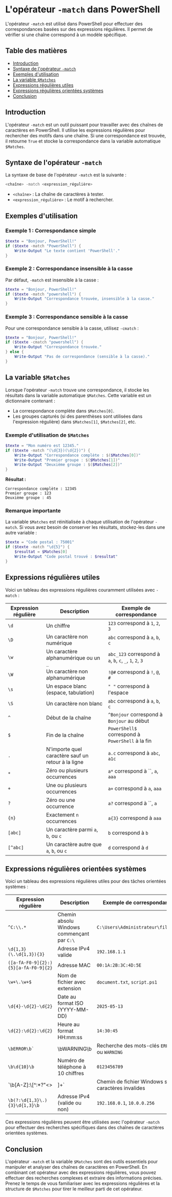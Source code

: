 # L'opérateur `-match` dans PowerShell

L'opérateur `-match` est utilisé dans PowerShell pour effectuer des correspondances basées sur des expressions régulières. Il permet de vérifier si une chaîne correspond à un modèle spécifique.

## Table des matières

- [Introduction](#introduction)
- [Syntaxe de l'opérateur `-match`](#syntaxe-de-lopérateur--match)
- [Exemples d'utilisation](#exemples-dutilisation)
- [La variable `$Matches`](#la-variable-matches)
- [Expressions régulières utiles](#expressions-régulières-utiles)
- [Expressions régulières orientées systèmes](#expressions-régulières-orientées-systèmes)
- [Conclusion](#conclusion)

## Introduction

L'opérateur `-match` est un outil puissant pour travailler avec des chaînes de caractères en PowerShell. Il utilise les expressions régulières pour rechercher des motifs dans une chaîne. Si une correspondance est trouvée, il retourne `True` et stocke la correspondance dans la variable automatique `$Matches`.

## Syntaxe de l'opérateur `-match`

La syntaxe de base de l'opérateur `-match` est la suivante :

```powershell
<chaîne> -match <expression_régulière>
```

- `<chaîne>` : La chaîne de caractères à tester.
- `<expression_régulière>` : Le motif à rechercher.

## Exemples d'utilisation

### Exemple 1 : Correspondance simple

```powershell
$texte = "Bonjour, PowerShell!"
if ($texte -match "PowerShell") {
    Write-Output "Le texte contient 'PowerShell'."
}
```

### Exemple 2 : Correspondance insensible à la casse

Par défaut, `-match` est insensible à la casse :

```powershell
$texte = "Bonjour, PowerShell!"
if ($texte -match "powershell") {
    Write-Output "Correspondance trouvée, insensible à la casse."
}
```

### Exemple 3 : Correspondance sensible à la casse

Pour une correspondance sensible à la casse, utilisez `-cmatch` :

```powershell
$texte = "Bonjour, PowerShell!"
if ($texte -cmatch "powershell") {
    Write-Output "Correspondance trouvée."
} else {
    Write-Output "Pas de correspondance (sensible à la casse)."
}
```

## La variable `$Matches`

Lorsque l'opérateur `-match` trouve une correspondance, il stocke les résultats dans la variable automatique `$Matches`. Cette variable est un dictionnaire contenant :

- La correspondance complète dans `$Matches[0]`.
- Les groupes capturés (si des parenthèses sont utilisées dans l'expression régulière) dans `$Matches[1]`, `$Matches[2]`, etc.

### Exemple d'utilisation de `$Matches`

```powershell
$texte = "Mon numéro est 12345."
if ($texte -match "(\d{3})(\d{2})") {
    Write-Output "Correspondance complète : $($Matches[0])"
    Write-Output "Premier groupe : $($Matches[1])"
    Write-Output "Deuxième groupe : $($Matches[2])"
}
```

**Résultat :**

```
Correspondance complète : 12345
Premier groupe : 123
Deuxième groupe : 45
```

### Remarque importante

La variable `$Matches` est réinitialisée à chaque utilisation de l'opérateur `-match`. Si vous avez besoin de conserver les résultats, stockez-les dans une autre variable :

```powershell
$texte = "Code postal : 75001"
if ($texte -match "\d{5}") {
    $resultat = $Matches[0]
    Write-Output "Code postal trouvé : $resultat"
}
```

## Expressions régulières utiles

Voici un tableau des expressions régulières couramment utilisées avec `-match` :

| Expression régulière | Description                              | Exemple de correspondance       |
|-----------------------|------------------------------------------|----------------------------------|
| `\d`                 | Un chiffre                              | `123` correspond à `1`, `2`, `3` |
| `\D`                 | Un caractère non numérique              | `abc` correspond à `a`, `b`, `c` |
| `\w`                 | Un caractère alphanumérique ou un `_`   | `abc_123` correspond à `a`, `b`, `c`, `_`, `1`, `2`, `3` |
| `\W`                 | Un caractère non alphanumérique         | `!@#` correspond à `!`, `@`, `#` |
| `\s`                 | Un espace blanc (espace, tabulation)    | `" "` correspond à l'espace     |
| `\S`                 | Un caractère non blanc                  | `abc` correspond à `a`, `b`, `c` |
| `^`                  | Début de la chaîne                      | `^Bonjour` correspond à `Bonjour` au début |
| `$`                  | Fin de la chaîne                        | `PowerShell$` correspond à `PowerShell` à la fin |
| `.`                  | N'importe quel caractère sauf un retour à la ligne | `a.c` correspond à `abc`, `a1c` |
| `*`                  | Zéro ou plusieurs occurrences           | `a*` correspond à ``, `a`, `aaa` |
| `+`                  | Une ou plusieurs occurrences            | `a+` correspond à `a`, `aaa`    |
| `?`                  | Zéro ou une occurrence                  | `a?` correspond à ``, `a`       |
| `{n}`                | Exactement `n` occurrences              | `a{3}` correspond à `aaa`       |
| `[abc]`              | Un caractère parmi `a`, `b`, ou `c`     | `b` correspond à `b`            |
| `[^abc]`             | Un caractère autre que `a`, `b`, ou `c` | `d` correspond à `d`            |

## Expressions régulières orientées systèmes

Voici un tableau des expressions régulières utiles pour des tâches orientées systèmes :

| Expression régulière       | Description                                      | Exemple de correspondance               |
|-----------------------------|--------------------------------------------------|------------------------------------------|
| `^C:\\.*`                     | Chemin absolu Windows commençant par `C:\`     | `C:\Users\Administrateur\file.txt`    |
| `\d{1,3}(\.\d{1,3}){3}`       | Adresse IPv4 valide                             | `192.168.1.1`                            |
| `([a-fA-F0-9]{2}:){5}[a-fA-F0-9]{2}` | Adresse MAC                                   | `00:1A:2B:3C:4D:5E`                     |
| `\w+\.\w+$`                   | Nom de fichier avec extension                  | `document.txt`, `script.ps1`             |
| `\d{4}-\d{2}-\d{2}`           | Date au format ISO (YYYY-MM-DD)                | `2025-05-13`                             |
| `\d{2}:\d{2}:\d{2}`           | Heure au format HH:mm:ss                       | `14:30:45`                               |
| <code>\bERROR\b`|\bWARNING\b</code>       | Recherche des mots-clés `ERROR` ou `WARNING`   | `ERROR: File not found`                  |
| `\b\d{10}\b`                  | Numéro de téléphone à 10 chiffres              | `0123456789`                             |
| `\b[A-Z]:\\[^:*?"<> | ]+`       | Chemin de fichier Windows sans caractères invalides | `D:\Documents\file.txt`             |
| `\b(?:\d{1,3}\.){3}\d{1,3}\b` | Adresse IPv4 (valide ou non)                      | `192.168.0.1`, `10.0.0.256`                     |

Ces expressions régulières peuvent être utilisées avec l'opérateur `-match` pour effectuer des recherches spécifiques dans des chaînes de caractères orientées systèmes.

## Conclusion

L'opérateur `-match` et la variable `$Matches` sont des outils essentiels pour manipuler et analyser des chaînes de caractères en PowerShell. En combinant cet opérateur avec des expressions régulières, vous pouvez effectuer des recherches complexes et extraire des informations précises. Prenez le temps de vous familiariser avec les expressions régulières et la structure de `$Matches` pour tirer le meilleur parti de cet opérateur.